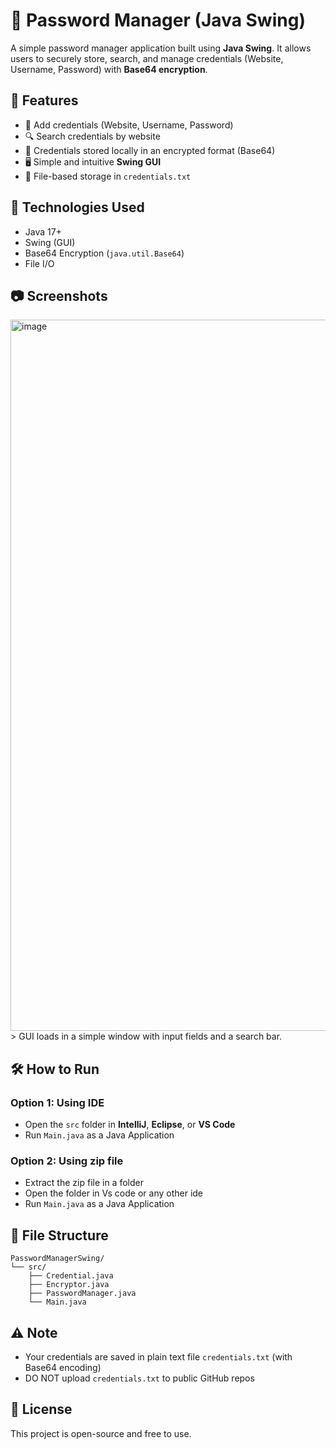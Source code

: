 # 🔐 Password Manager (Java Swing)

A simple password manager application built using **Java Swing**. It allows users to securely store, search, and manage credentials (Website, Username, Password) with **Base64 encryption**.

## 🚀 Features

- 🔐 Add credentials (Website, Username, Password)
- 🔍 Search credentials by website
- 📁 Credentials stored locally in an encrypted format (Base64)
- 🖥️ Simple and intuitive **Swing GUI**
- 💾 File-based storage in `credentials.txt`

## 🧠 Technologies Used

- Java 17+
- Swing (GUI)
- Base64 Encryption (`java.util.Base64`)
- File I/O

## 📷 Screenshots
<img width="1918" height="1138" alt="image" src="https://github.com/user-attachments/assets/059a4f5f-dd4c-4b7a-8695-da17b493b8aa" />
> GUI loads in a simple window with input fields and a search bar.

## 🛠️ How to Run

### Option 1: Using IDE

- Open the `src` folder in **IntelliJ**, **Eclipse**, or **VS Code**
- Run `Main.java` as a Java Application

 ### Option 2: Using zip file

- Extract the zip file in a folder 
- Open the folder in Vs code or any other ide
- Run `Main.java` as a Java Application

## 📄 File Structure

```
PasswordManagerSwing/
└── src/
    ├── Credential.java
    ├── Encryptor.java
    ├── PasswordManager.java
    └── Main.java
```

## ⚠️ Note

- Your credentials are saved in plain text file `credentials.txt` (with Base64 encoding)
- DO NOT upload `credentials.txt` to public GitHub repos

## 🧾 License

This project is open-source and free to use.
